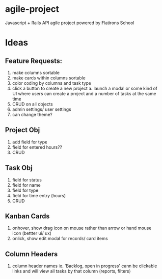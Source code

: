 # agile-project
Javascript + Rails API agile project powered by Flatirons School

# Ideas

## Feature Requests:
1. make columns sortable
2. make cards within columns sortable
3. color coding by columns and task type
4. click a button to create a new project
	a. launch a modal or some kind of UI where users can create a project and a number of tasks at the same time
5. CRUD on all objects
6. admin settings/ user settings
7. can change theme?

## Project Obj
1. add field for type
2. field for entered hours??
3. CRUD

## Task Obj
1. field for status
2. field for name
3. field for type
4. field for time entry (hours)
5. CRUD

## Kanban Cards
1. onhover, show drag icon on mouse rather than arrow or hand mouse icon (bettter ui/ ux)
2. onlick, show edit modal for records/ card items

## Column Headers
1. column header names ie. 'Backlog, open in progress' cann be clickable links and 	   will view all tasks by that column (reports, filters)